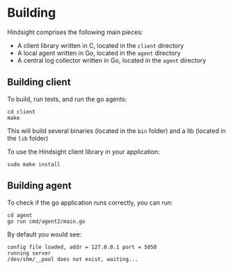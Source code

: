 # Building

Hindsight comprises the following main pieces:

* A client library written in C, located in the `client` directory
* A local agent written in Go, located in the `agent` directory
* A central log collector written in Go, located in the `agent` directory

## Building client

To build, run tests, and run the go agents:
```
cd client
make
```
This will build several binaries (located in the `bin` folder) and a lib (located in the `lib` folder)

To use the Hindsight client library in your application:
```
sudo make install
```

## Building agent

To check if the go application runs correctly, you can run:
```
cd agent
go run cmd/agent2/main.go
```
By default you would see:
```
config file loaded, addr = 127.0.0.1 port = 5050
running server
/dev/shm/__pool does not exist, waiting...
```
